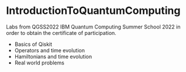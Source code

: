 # IntroductionToQuantumComputing
Labs from QGSS2022 IBM Quantum Computing Summer School 2022 in order to obtain the certificate of participation.

- Basics of Qiskit
- Operators and time evolution
- Hamiltonians and time evolution
- Real world problems
